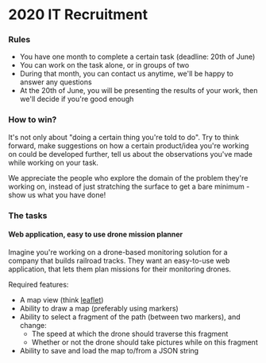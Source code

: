 # 2020 IT Recruitment


### Rules
* You have one month to complete a certain task (deadline: 20th of June)
* You can work on the task alone, or in groups of two
* During that month, you can contact us anytime, we'll be happy to answer any questions
* At the 20th of June, you will be presenting the results of your work, then we'll decide if you're good enough

### How to win?
It's not only about "doing a certain thing you're told to do".
Try to think forward, make suggestions on how a certain product/idea
you're working on could be developed further, tell us about the
observations you've made while working on your task.

We appreciate the people who explore the domain of the problem
they're working on, instead of just stratching
the surface to get a bare minimum - show us what you have done!

### The tasks

#### Web application, easy to use drone mission planner

Imagine you're working on a drone-based monitoring solution for
a company that builds railroad tracks. They want an easy-to-use
web application, that lets them plan missions for their monitoring
drones.

Required features:
* A map view (think [leaflet](https://leafletjs.com/))
* Ability to draw a map (preferably using markers)
* Ability to select a fragment of the path (between two markers), and change:
  - The speed at which the drone should traverse this fragment
  - Whether or not the drone should take pictures while on this fragment
* Ability to save and load the map to/from a JSON string


